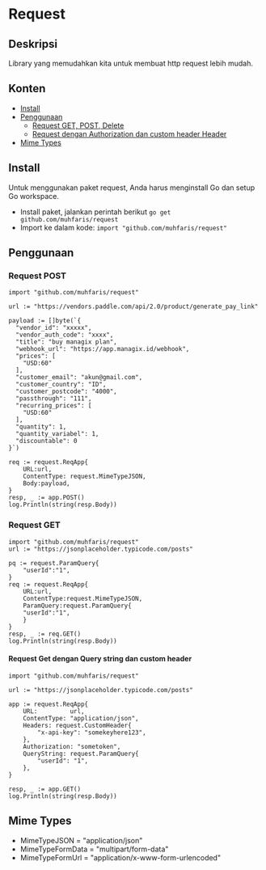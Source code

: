 # Request
## Deskripsi
Library yang memudahkan kita untuk membuat http request lebih mudah.

## Konten
- [Install](https://github.com/muhfaris/request#install)
- [Penggunaan](https://github.com/muhfaris/request#penggunaan)
  - [Request GET, POST, Delete](https://github.com/muhfaris/request#request-post)
  - [Request dengan Authorization dan custom header Header](https://github.com/muhfaris/request#request-get-dengan-query-string-dan-custom-header)
- [Mime Types](https://github.com/muhfaris/request#mime-types)

## Install
Untuk menggunakan paket request, Anda harus menginstall Go dan setup Go workspace.
- Install paket, jalankan perintah berikut
`go get github.com/muhfaris/request`
- Import ke dalam kode:
`import "github.com/muhfaris/request"`

## Penggunaan
### Request POST
```
import "github.com/muhfaris/request"

url := "https://vendors.paddle.com/api/2.0/product/generate_pay_link"

payload := []byte(`{
  "vendor_id": "xxxxx",
  "vendor_auth_code": "xxxx",
  "title": "buy managix plan",
  "webhook_url": "https://app.managix.id/webhook",
  "prices": [
    "USD:60"
  ],
  "customer_email": "akun@gmail.com",
  "customer_country": "ID",
  "customer_postcode": "4000",
  "passthrough": "111",
  "recurring_prices": [
    "USD:60"
  ],
  "quantity": 1,
  "quantity_variabel": 1,
  "discountable": 0
}`)

req := request.ReqApp{
    URL:url,
    ContentType: request.MimeTypeJSON,
    Body:payload,
}
resp, _ := app.POST()
log.Println(string(resp.Body))
```
### Request GET
```
import "github.com/muhfaris/request"
url := "https://jsonplaceholder.typicode.com/posts"

pq := request.ParamQuery{
    "userId":"1",
}
req := request.ReqApp{
    URL:url,
    ContentType:request.MimeTypeJSON,
    ParamQuery:request.ParamQuery{
    "userId":"1",
    }
}
resp, _ := req.GET()
log.Println(string(resp.Body))
```

#### Request Get dengan Query string dan custom header
```
import "github.com/muhfaris/request"

url := "https://jsonplaceholder.typicode.com/posts"

app := request.ReqApp{
	URL:         url,
	ContentType: "application/json",
	Headers: request.CustomHeader{
		"x-api-key": "somekeyhere123",
	},
	Authorization: "sometoken",
	QueryString: request.ParamQuery{
		"userId": "1",
	},
}

resp, _ := app.GET()
log.Println(string(resp.Body))
```
## Mime Types
- MimeTypeJSON = "application/json"
- MimeTypeFormData = "multipart/form-data"
- MimeTypeFormUrl = "application/x-www-form-urlencoded"
